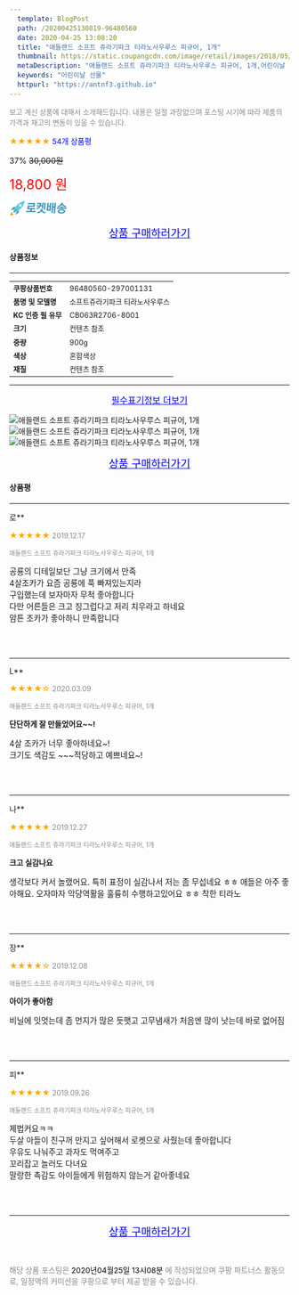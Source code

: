 ```yaml
---
  template: BlogPost
  path: /20200425130819-96480560
  date: 2020-04-25 13:08:20
  title: "애들랜드 소프트 쥬라기파크 티라노사우루스 피규어, 1개"
  thumbnail: https://static.coupangcdn.com/image/retail/images/2018/05/30/17/1/1abb66cb-e31b-475b-a9bd-73ee2b010990.jpg
  metaDescription: "애들랜드 소프트 쥬라기파크 티라노사우루스 피규어, 1개,어린이날 선물"
  keywords: "어린이날 선물"
  httpurl: "https://antnf3.github.io"
---
```

  
<span style="color: #888;font-size:0.8rem">보고 계신 상품에 대해서 소개해드립니다.
내용은 일절 과장없으며 포스팅 시기에 따라 제품의 가격과 재고의 변동이 있을 수 있습니다.</span>
  
<span style="color: orange;">★★★★★</span> <span style="color: blue;font-size: 0.85rem;">54개 상품평</span>

<span style="font-size: 0.9rem">37%</span> <span style="font-size: 0.9rem">~~30,000원~~</span>

<span style="color: red;font-size: 1.5rem;">18,800 원</span>

![로켓배송](/assets/rocket_logo.png)

<p align="center"><a href="http://me2.do/xfh1Q0s2" style="font-size: 1.2rem; color: blue;">상품 구매하러가기</a></p>

#### 상품정보

---

|                  |                       |
| ---------------- | --------------------- |
| **<span style="font-size:0.8rem;">쿠팡상품번호</span>** | <span style="font-size:0.8rem;">96480560-297001131</span> |
| **<span style="font-size:0.8rem;">품명 및 모델명</span>**    | <span style="font-size:0.8rem;">소프트쥬라기파크 티라노사우루스</span>        |
| **<span style="font-size:0.8rem;">KC 인증 필 유무</span>**    | <span style="font-size:0.8rem;">CB063R2706-8001</span>        |
| **<span style="font-size:0.8rem;">크기</span>**    | <span style="font-size:0.8rem;">컨텐츠 참조</span>        |
| **<span style="font-size:0.8rem;">중량</span>**    | <span style="font-size:0.8rem;">900g</span>        |
| **<span style="font-size:0.8rem;">색상</span>**    | <span style="font-size:0.8rem;">혼합색상</span>        |
| **<span style="font-size:0.8rem;">재질</span>**    | <span style="font-size:0.8rem;">컨텐츠 참조</span>        |








---

<p align="center"><a href="http://me2.do/xfh1Q0s2" style="font-size: 1rem; color: blue;">필수표기정보 더보기</a></p>

![애들랜드 소프트 쥬라기파크 티라노사우루스 피규어, 1개](http://thumbnail6.coupangcdn.com/thumbnails/remote/q89/image/product/content/vendorItem/2018/08/17/297001131/0c2f3f31-e9f1-497a-bd8e-5d79c8ca8f86.jpg)
![애들랜드 소프트 쥬라기파크 티라노사우루스 피규어, 1개](http://thumbnail7.coupangcdn.com/thumbnails/remote/q89/image/product/content/vendorItem/2018/08/17/297001131/2268d85c-c7fd-4f25-9207-a5d6d3cb47f8.jpg)
![애들랜드 소프트 쥬라기파크 티라노사우루스 피규어, 1개](http://thumbnail10.coupangcdn.com/thumbnails/remote/q89/image/product/content/vendorItem/2018/08/17/297001131/e0b28deb-5094-45db-96c4-fa5e6a707ad6.jpg)

<p align="center"><a href="http://me2.do/xfh1Q0s2" style="font-size: 1.2rem; color: blue;">상품 구매하러가기</a></p>

#### 상품평
  
---
  
로**
    
<span style="color: orange;">★★★★★</span> <span style="font-size:0.8rem;color: #888;">2019.12.17</span>
    
<span style="color: #888;font-size:0.7rem">애들랜드 소프트 쥬라기파크 티라노사우루스 피규어, 1개</span>
    

    
<span style="font-size: 0.9rem;">공룡의 디테일보단 그냥 크기에서 만족<br/>4살조카가 요즘 공룡에 푹 빠져있는지라<br/>구입했는데 보자마자 무척 좋아합니다<br/>다만 어른들은 크고 징그럽다고 저리 치우라고 하네요<br/>암튼 조카가 좋아하니 만족합니다</span>
    
<br>
<br>

---
  
L**
    
<span style="color: orange;">★★★★☆</span> <span style="font-size:0.8rem;color: #888;">2020.03.09</span>
    
<span style="color: #888;font-size:0.7rem">애들랜드 소프트 쥬라기파크 티라노사우루스 피규어, 1개</span>
    
<span style="font-size:0.85rem">**단단하게 잘 만들었어요~~!**</span>
    
<span style="font-size: 0.9rem;">4살  조카가 너무  좋아하네요~!<br/>크기도 색감도  ~~~적당하고 예쁘네요~!</span>
    
<br>
<br>

---
  
나**
    
<span style="color: orange;">★★★★★</span> <span style="font-size:0.8rem;color: #888;">2019.12.27</span>
    
<span style="color: #888;font-size:0.7rem">애들랜드 소프트 쥬라기파크 티라노사우루스 피규어, 1개</span>
    
<span style="font-size:0.85rem">**크고 실감나요**</span>
    
<span style="font-size: 0.9rem;">생각보다 커서 놀랬어요. 특히 표정이 실감나서 저는 좀 무섭네요 ㅎㅎ 애들은 아주 좋아해요. 오자마자 악당역활을 훌륭히 수행하고있어요 ㅎㅎ 착한 티라노</span>
    
<br>
<br>

---
  
장**
    
<span style="color: orange;">★★★★☆</span> <span style="font-size:0.8rem;color: #888;">2019.12.08</span>
    
<span style="color: #888;font-size:0.7rem">애들랜드 소프트 쥬라기파크 티라노사우루스 피규어, 1개</span>
    
<span style="font-size:0.85rem">**아이가 좋아함**</span>
    
<span style="font-size: 0.9rem;">비닐에 잇엇는데 좀 먼지가 많은 듯햇고 고무냄새가 처음엔 많이 낫는데 바로 없어짐</span>
    
<br>
<br>

---
  
피**
    
<span style="color: orange;">★★★★★</span> <span style="font-size:0.8rem;color: #888;">2019.09.26</span>
    
<span style="color: #888;font-size:0.7rem">애들랜드 소프트 쥬라기파크 티라노사우루스 피규어, 1개</span>
    

    
<span style="font-size: 0.9rem;">제법커요ㅋㅋ<br/>두살 아들이 친구꺼 만지고 싶어해서 로켓으로 사줬는데 좋아합니다<br/>우유도 나눠주고 과자도 먹여주고<br/>꼬리잡고 놀러도 다녀요<br/>말랑한 촉감도 아이들에게 위험하지 않는거 같아좋네요</span>
    
<br>
<br>


  
---
  
<p align="center"><a href="http://me2.do/xfh1Q0s2" style="font-size: 1.2rem; color: blue;">상품 구매하러가기</a></p>
  
<br>
  
<span style="font-size: 0.85rem; color: #888;">해당 상품 포스팅은 <span style="color: #000;"> 2020년04월25일 13시08분 </span> 에 작성되었으며 쿠팡 파트너스 활동으로, 일정액의 커미션을 쿠팡으로 부터 제공 받을 수 있습니다.</span>